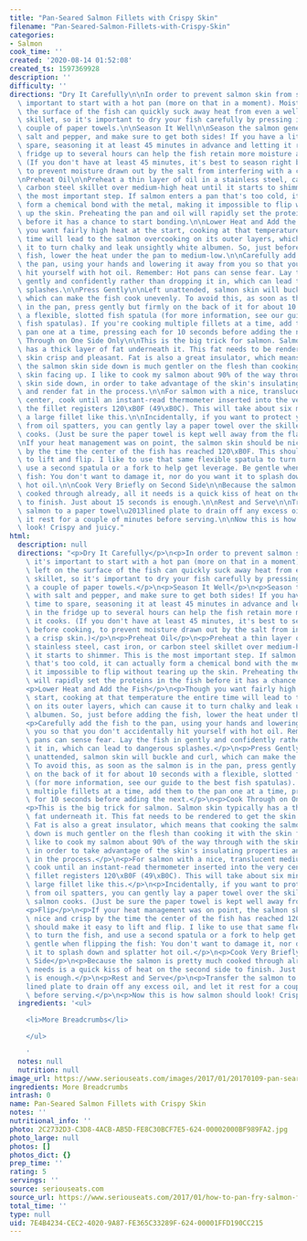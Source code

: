 ```yaml
---
title: "Pan-Seared Salmon Fillets with Crispy Skin"
filename: "Pan-Seared-Salmon-Fillets-with-Crispy-Skin"
categories:
- Salmon
cook_time: ''
created: '2020-08-14 01:52:08'
created_ts: 1597369928
description: ''
difficulty: ''
directions: "Dry It Carefully\n\nIn order to prevent salmon skin from sticking, it's\
  \ important to start with a hot pan (more on that in a moment). Moisture left on\
  \ the surface of the fish can quickly suck away heat from even a well-preheated\
  \ skillet, so it's important to dry your fish carefully by pressing it between a\
  \ couple of paper towels.\n\nSeason It Well\n\nSeason the salmon generously with\
  \ salt and pepper, and make sure to get both sides! If you have a little time to\
  \ spare, seasoning it at least 45 minutes in advance and letting it rest in the\
  \ fridge up to several hours can help the fish retain more moisture as it cooks.\
  \ (If you don't have at least 45 minutes, it's best to season right before cooking,\
  \ to prevent moisture drawn out by the salt from interfering with a crisp skin.)\n\
  \nPreheat Oil\n\nPreheat a thin layer of oil in a stainless steel, cast iron, or\
  \ carbon steel skillet over medium-high heat until it starts to shimmer. This is\
  \ the most important step. If salmon enters a pan that's too cold, it can actually\
  \ form a chemical bond with the metal, making it impossible to flip without tearing\
  \ up the skin. Preheating the pan and oil will rapidly set the proteins in the fish\
  \ before it has a chance to start bonding.\n\nLower Heat and Add the Fish\n\nThough\
  \ you want fairly high heat at the start, cooking at that temperature the entire\
  \ time will lead to the salmon overcooking on its outer layers, which can cause\
  \ it to turn chalky and leak unsightly white albumen. So, just before adding the\
  \ fish, lower the heat under the pan to medium-low.\n\nCarefully add the fish to\
  \ the pan, using your hands and lowering it away from you so that you don't accidentally\
  \ hit yourself with hot oil. Remember: Hot pans can sense fear. Lay the fish in\
  \ gently and confidently rather than dropping it in, which can lead to dangerous\
  \ splashes.\n\nPress Gently\n\nLeft unattended, salmon skin will buckle and curl,\
  \ which can make the fish cook unevenly. To avoid this, as soon as the salmon is\
  \ in the pan, press gently but firmly on the back of it for about 10 seconds with\
  \ a flexible, slotted fish spatula (for more information, see our guide to the best\
  \ fish spatulas). If you're cooking multiple fillets at a time, add them to the\
  \ pan one at a time, pressing each for 10 seconds before adding the next.\n\nCook\
  \ Through on One Side Only\n\nThis is the big trick for salmon. Salmon skin typically\
  \ has a thick layer of fat underneath it. This fat needs to be rendered to get the\
  \ skin crisp and pleasant. Fat is also a great insulator, which means that cooking\
  \ the salmon skin side down is much gentler on the flesh than cooking it with the\
  \ skin facing up. I like to cook my salmon about 90% of the way through with the\
  \ skin side down, in order to take advantage of the skin's insulating properties\
  \ and render fat in the process.\n\nFor salmon with a nice, translucent medium-rare\
  \ center, cook until an instant-read thermometer inserted into the very center of\
  \ the fillet registers 120\xB0F (49\xB0C). This will take about six minutes for\
  \ a large fillet like this.\n\nIncidentally, if you want to protect your stovetop\
  \ from oil spatters, you can gently lay a paper towel over the skillet as the salmon\
  \ cooks. (Just be sure the paper towel is kept well away from the flames!)\n\nFlip\n\
  \nIf your heat management was on point, the salmon skin should be nice and crisp\
  \ by the time the center of the fish has reached 120\xB0F. This should make it easy\
  \ to lift and flip. I like to use that same flexible spatula to turn the fish, and\
  \ use a second spatula or a fork to help get leverage. Be gentle when flipping the\
  \ fish: You don't want to damage it, nor do you want it to splash down and splatter\
  \ hot oil.\n\nCook Very Briefly on Second Side\n\nBecause the salmon is pretty much\
  \ cooked through already, all it needs is a quick kiss of heat on the second side\
  \ to finish. Just about 15 seconds is enough.\n\nRest and Serve\n\nTransfer the\
  \ salmon to a paper towel\u2013lined plate to drain off any excess oil, and let\
  \ it rest for a couple of minutes before serving.\n\nNow this is how salmon should\
  \ look! Crispy and juicy."
html:
  description: null
  directions: "<p>Dry It Carefully</p>\n<p>In order to prevent salmon skin from sticking,\
    \ it's important to start with a hot pan (more on that in a moment). Moisture\
    \ left on the surface of the fish can quickly suck away heat from even a well-preheated\
    \ skillet, so it's important to dry your fish carefully by pressing it between\
    \ a couple of paper towels.</p>\n<p>Season It Well</p>\n<p>Season the salmon generously\
    \ with salt and pepper, and make sure to get both sides! If you have a little\
    \ time to spare, seasoning it at least 45 minutes in advance and letting it rest\
    \ in the fridge up to several hours can help the fish retain more moisture as\
    \ it cooks. (If you don't have at least 45 minutes, it's best to season right\
    \ before cooking, to prevent moisture drawn out by the salt from interfering with\
    \ a crisp skin.)</p>\n<p>Preheat Oil</p>\n<p>Preheat a thin layer of oil in a\
    \ stainless steel, cast iron, or carbon steel skillet over medium-high heat until\
    \ it starts to shimmer. This is the most important step. If salmon enters a pan\
    \ that's too cold, it can actually form a chemical bond with the metal, making\
    \ it impossible to flip without tearing up the skin. Preheating the pan and oil\
    \ will rapidly set the proteins in the fish before it has a chance to start bonding.</p>\n\
    <p>Lower Heat and Add the Fish</p>\n<p>Though you want fairly high heat at the\
    \ start, cooking at that temperature the entire time will lead to the salmon overcooking\
    \ on its outer layers, which can cause it to turn chalky and leak unsightly white\
    \ albumen. So, just before adding the fish, lower the heat under the pan to medium-low.</p>\n\
    <p>Carefully add the fish to the pan, using your hands and lowering it away from\
    \ you so that you don't accidentally hit yourself with hot oil. Remember: Hot\
    \ pans can sense fear. Lay the fish in gently and confidently rather than dropping\
    \ it in, which can lead to dangerous splashes.</p>\n<p>Press Gently</p>\n<p>Left\
    \ unattended, salmon skin will buckle and curl, which can make the fish cook unevenly.\
    \ To avoid this, as soon as the salmon is in the pan, press gently but firmly\
    \ on the back of it for about 10 seconds with a flexible, slotted fish spatula\
    \ (for more information, see our guide to the best fish spatulas). If you're cooking\
    \ multiple fillets at a time, add them to the pan one at a time, pressing each\
    \ for 10 seconds before adding the next.</p>\n<p>Cook Through on One Side Only</p>\n\
    <p>This is the big trick for salmon. Salmon skin typically has a thick layer of\
    \ fat underneath it. This fat needs to be rendered to get the skin crisp and pleasant.\
    \ Fat is also a great insulator, which means that cooking the salmon skin side\
    \ down is much gentler on the flesh than cooking it with the skin facing up. I\
    \ like to cook my salmon about 90% of the way through with the skin side down,\
    \ in order to take advantage of the skin's insulating properties and render fat\
    \ in the process.</p>\n<p>For salmon with a nice, translucent medium-rare center,\
    \ cook until an instant-read thermometer inserted into the very center of the\
    \ fillet registers 120\xB0F (49\xB0C). This will take about six minutes for a\
    \ large fillet like this.</p>\n<p>Incidentally, if you want to protect your stovetop\
    \ from oil spatters, you can gently lay a paper towel over the skillet as the\
    \ salmon cooks. (Just be sure the paper towel is kept well away from the flames!)</p>\n\
    <p>Flip</p>\n<p>If your heat management was on point, the salmon skin should be\
    \ nice and crisp by the time the center of the fish has reached 120\xB0F. This\
    \ should make it easy to lift and flip. I like to use that same flexible spatula\
    \ to turn the fish, and use a second spatula or a fork to help get leverage. Be\
    \ gentle when flipping the fish: You don't want to damage it, nor do you want\
    \ it to splash down and splatter hot oil.</p>\n<p>Cook Very Briefly on Second\
    \ Side</p>\n<p>Because the salmon is pretty much cooked through already, all it\
    \ needs is a quick kiss of heat on the second side to finish. Just about 15 seconds\
    \ is enough.</p>\n<p>Rest and Serve</p>\n<p>Transfer the salmon to a paper towel\u2013\
    lined plate to drain off any excess oil, and let it rest for a couple of minutes\
    \ before serving.</p>\n<p>Now this is how salmon should look! Crispy and juicy.</p>\n"
  ingredients: '<ul>

    <li>More Breadcrumbs</li>

    </ul>

    '
  notes: null
  nutrition: null
image_url: https://www.seriouseats.com/images/2017/01/20170109-pan-seared-salmon-01-200x150.jpg
ingredients: More Breadcrumbs
intrash: 0
name: Pan-Seared Salmon Fillets with Crispy Skin
notes: ''
nutritional_info: ''
photo: 2C2732D3-C3D8-4ACB-AB5D-FE8C30BCF7E5-624-00002000BF989FA2.jpg
photo_large: null
photos: []
photos_dict: {}
prep_time: ''
rating: 5
servings: ''
source: seriouseats.com
source_url: https://www.seriouseats.com/2017/01/how-to-pan-fry-salmon-fillets.html
total_time: ''
type: null
uid: 7E4B4234-CEC2-4020-9A87-FE365C33289F-624-00001FFD190CC215
---
```

